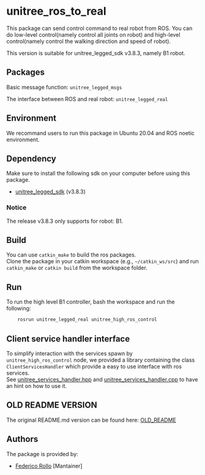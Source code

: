 # unitree_ros_to_real 

This package can send control command to real robot from ROS. You can do low-level control(namely control all joints on robot) and high-level control(namely control the walking direction and speed of robot).

This version is suitable for unitree_legged_sdk v3.8.3, namely B1 robot.

## Packages

Basic message function: `unitree_legged_msgs`

The interface between ROS and real robot: `unitree_legged_real`

## Environment

We recommand users to run this package in Ubuntu 20.04 and ROS noetic environment.

## Dependency

Make sure to install the following sdk on your computer before using this package.

* [unitree_legged_sdk](https://github.com/LeoBoticsHub/unitree_ros_to_real/tree/B1_devel) (v3.8.3)

### Notice

The release v3.8.3 only supports for robot: B1.

## Build

You can use `catkin_make` to build the ros packages. \
Clone the package in your catkin workspace (e.g., `~/catkin_ws/src`) and run `catkin_make` or `catkin build` from the workspace folder.

## Run

To run the high level B1 controller, bash the workspace and run the following:

```bash
    rosrun unitree_legged_real unitree_high_ros_control
```

## Client service handler interface

To simplify interaction with the services spawn by `unitree_high_ros_control` node, we provided a library containing the class `ClientServicesHandler` which provide a easy to use interface with ros services. \
See [unitree_services_handler.hpp](unitree_legged_real/include//unitree_legged_real/unitree_services_handler.hpp) and [unitree_services_handler.cpp](unitree_legged_real/src/unitree_services_handler.cpp) to have an hint on how to use it.

## OLD README VERSION

The original README.md version can be found here: [OLD_README](old_readme.md)

## Authors

The package is provided by:

* [Federico Rollo](https://github.com/FedericoRollo) [Mantainer]
